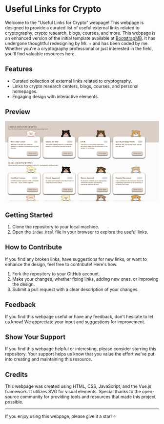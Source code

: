 # Useful Links for Crypto

Welcome to the "Useful Links for Crypto" webpage! This webpage is designed to provide a curated list of useful external links related to cryptography, crypto research, blogs, courses, and more. This webpage is an enhanced version of the initial template available at [BootstrapMB](http://www.bootstrapmb.com/item/10801). It has undergone thoughtful redesigning by Mr. + and has been coded by me. Whether you're a cryptography professional or just interested in the field, you'll find valuable resources here.

## Features

- Curated collection of external links related to cryptography.
- Links to crypto research centers, blogs, courses, and personal homepages.
- Engaging design with interactive elements.

## Preview

![Webpage Preview](./preview.jpg)

## Getting Started

1. Clone the repository to your local machine.
2. Open the `index.html` file in your browser to explore the useful links.

## How to Contribute

If you find any broken links, have suggestions for new links, or want to enhance the design, feel free to contribute! Here's how:

1. Fork the repository to your GitHub account.
2. Make your changes, whether fixing links, adding new ones, or improving the design.
3. Submit a pull request with a clear description of your changes.

## Feedback

If you find this webpage useful or have any feedback, don't hesitate to let us know! We appreciate your input and suggestions for improvement.

## Show Your Support

If you find this webpage helpful or interesting, please consider starring this repository. Your support helps us know that you value the effort we've put into creating and maintaining this resource.

## Credits

This webpage was created using HTML, CSS, JavaScript, and the Vue.js framework. It utilizes SVG for visual elements. Special thanks to the open-source community for providing tools and resources that made this project possible.

---

If you enjoy using this webpage, please give it a star! ⭐️
